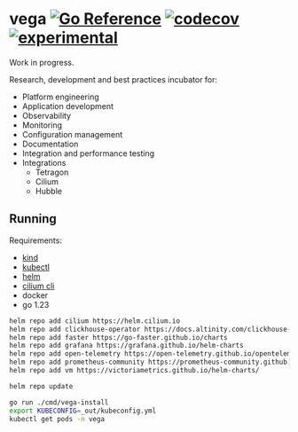 # vega [![Go Reference](https://img.shields.io/badge/go-pkg-00ADD8)](https://pkg.go.dev/github.com/go-faster/vega#section-documentation) [![codecov](https://img.shields.io/codecov/c/github/go-faster/vega?label=cover)](https://codecov.io/gh/go-faster/vega) [![experimental](https://img.shields.io/badge/-experimental-blueviolet)](https://go-faster.org/docs/projects/status#experimental)

Work in progress.

Research, development and best practices incubator for:
- Platform engineering
- Application development
- Observability
- Monitoring
- Configuration management
- Documentation
- Integration and performance testing
- Integrations
  - Tetragon
  - Cilium
  - Hubble

## Running

Requirements:
- [kind](https://kind.sigs.k8s.io/docs/user/quick-start/)
- [kubectl](https://kubernetes.io/docs/tasks/tools/#kubectl)
- [helm](https://helm.sh/docs/intro/install/)
- [cilium cli](https://docs.cilium.io/en/stable/gettingstarted/k8s-install-default/#install-the-cilium-cli)
- docker
- go 1.23

```bash
helm repo add cilium https://helm.cilium.io
helm repo add clickhouse-operator https://docs.altinity.com/clickhouse-operator/
helm repo add faster https://go-faster.github.io/charts
helm repo add grafana https://grafana.github.io/helm-charts
helm repo add open-telemetry https://open-telemetry.github.io/opentelemetry-helm-charts
helm repo add prometheus-community https://prometheus-community.github.io/helm-charts
helm repo add vm https://victoriametrics.github.io/helm-charts/

helm repo update
```

```bash
go run ./cmd/vega-install
export KUBECONFIG=_out/kubeconfig.yml
kubectl get pods -n vega
```
